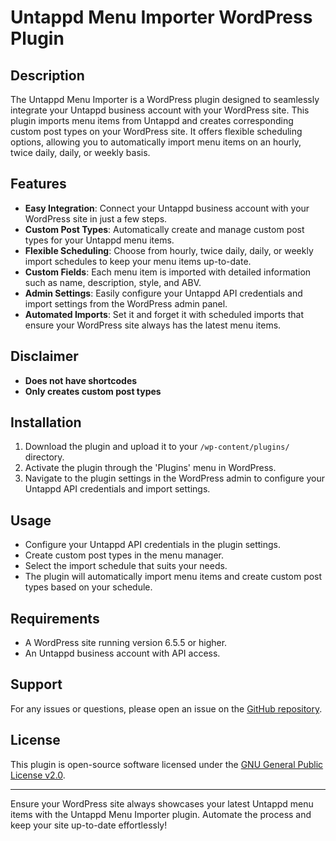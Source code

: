 # Untappd Menu Importer WordPress Plugin

## Description

The Untappd Menu Importer is a WordPress plugin designed to seamlessly integrate your Untappd business account with your WordPress site. This plugin imports menu items from Untappd and creates corresponding custom post types on your WordPress site. It offers flexible scheduling options, allowing you to automatically import menu items on an hourly, twice daily, daily, or weekly basis. 

## Features

- **Easy Integration**: Connect your Untappd business account with your WordPress site in just a few steps.
- **Custom Post Types**: Automatically create and manage custom post types for your Untappd menu items.
- **Flexible Scheduling**: Choose from hourly, twice daily, daily, or weekly import schedules to keep your menu items up-to-date.
- **Custom Fields**: Each menu item is imported with detailed information such as name, description, style, and ABV.
- **Admin Settings**: Easily configure your Untappd API credentials and import settings from the WordPress admin panel.
- **Automated Imports**: Set it and forget it with scheduled imports that ensure your WordPress site always has the latest menu items.

## Disclaimer
- **Does not have shortcodes**
- **Only creates custom post types**

## Installation

1. Download the plugin and upload it to your `/wp-content/plugins/` directory.
2. Activate the plugin through the 'Plugins' menu in WordPress.
3. Navigate to the plugin settings in the WordPress admin to configure your Untappd API credentials and import settings.

## Usage

- Configure your Untappd API credentials in the plugin settings.
- Create custom post types in the menu manager.
- Select the import schedule that suits your needs.
- The plugin will automatically import menu items and create custom post types based on your schedule.

## Requirements

- A WordPress site running version 6.5.5 or higher.
- An Untappd business account with API access.

## Support

For any issues or questions, please open an issue on the [GitHub repository](https://github.com/NorthRankDigital/nrd-untappd-importer/issues).

## License

This plugin is open-source software licensed under the [GNU General Public License v2.0](https://www.gnu.org/licenses/old-licenses/gpl-2.0.en.html).

---

Ensure your WordPress site always showcases your latest Untappd menu items with the Untappd Menu Importer plugin. Automate the process and keep your site up-to-date effortlessly!
